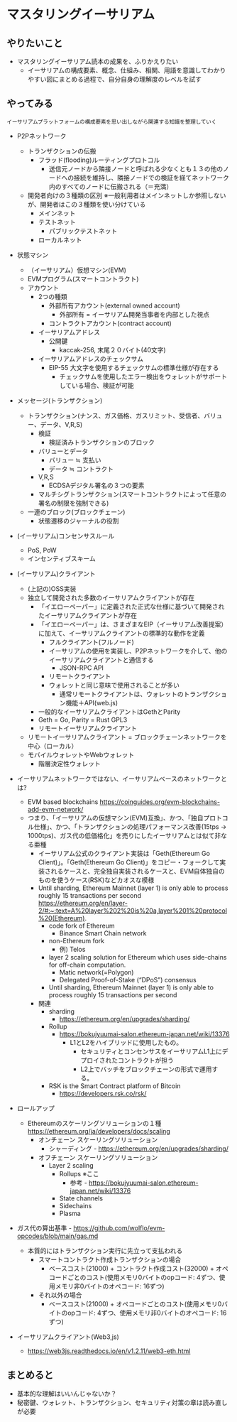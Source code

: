 # マスタリングイーサリアム

## やりたいこと


- マスタリングイーサリアム読本の成果を、ふりかえりたい
  - イーサリアムの構成要素、概念、仕組み、相関、用語を意識してわかりやすい図にまとめる過程で、自分自身の理解度のレベルを試す

## やってみる

`イーサリアムプラットフォームの構成要素を思い出しながら関連する知識を整理していく` 

- P2Pネットワーク
    - トランザクションの伝搬
        - フラッド(flooding)ルーティングプロトコル
            - 送信元ノードから隣接ノードと呼ばれる少なくとも１３の他のノードへの接続を維持し、隣接ノードでの検証を経てネットワーク内のすべてのノードに伝搬される（＝充満）
    - 開発者向けの３種類の区別 ※一般利用者はメインネットしか参照しないが、開発者はこの３種類を使い分けている
        - メインネット
        - テストネット
            - パブリックテストネット
        - ローカルネット
- 状態マシン
    - （イーサリアム）仮想マシン(EVM)
    - EVMプログラム(スマートコントラクト)
    - アカウント
        - 2つの種類
            - 外部所有アカウント(external owned account)
                - 外部所有 = イーサリアム開発当事者を内部とした視点
            - コントラクトアカウント(contract account)
        - イーサリアムアドレス
            - 公開鍵
                - kaccak-256, 末尾２０バイト(40文字)
        - イーサリアムアドレスのチェックサム
            - EIP-55 大文字を使用するチェックサムの標準仕様が存在する
                - チェックサムを使用したエラー検出をウォレットがサポートしている場合、検証が可能

- メッセージ(トランザクション)
    - トランザクション(ナンス、ガス価格、ガスリミット、受信者、バリュー、データ、V,R,S)
        - 検証
            - 検証済みトランザクションのブロック
        - バリューとデータ
            - バリュー ≒ 支払い
            - データ  ≒ コントラクト
        - V,R,S
            - ECDSAデジタル署名の３つの要素
        - マルチシグトランザクション(スマートコントラクトによって任意の署名の制限を強制できる)
    - 一連のブロック(ブロックチェーン)
        - 状態遷移のジャーナルの役割
- (イーサリアム)コンセンサスルール
    - PoS, PoW
    - インセンティブスキーム
- (イーサリアム)クライアント
    - (上記の)OSS実装
    - 独立して開発された多数のイーサリアムクライアントが存在
        - 「イエローペーパー」に定義された正式な仕様に基づいて開発されたイーサリアムクライアントが存在
        - 「イエローペーパー」は、さまざまなEIP（イーサリアム改善提案）に加えて、イーサリアムクライアントの標準的な動作を定義
            - フルクライアント(フルノード) 
            - イーサリアムの使用を実装し、P2Pネットワークを介して、他のイーサリアムクライアントと通信する
                - JSON-RPC API
            - リモートクライアント
            - ウォレットと同じ意味で使用されることが多い
                - 通常リモートクライアントは、ウォレットのトランザクション機能＋API(web.js)
        - 一般的なイーサリアムクライアントはGethとParity
        - Geth = Go, Parity = Rust GPL3
        - リモートイーサリアムクライアント
    - リモートイーサリアムクライアント = ブロックチェーンネットワークを中心（ローカル）
    - モバイルウォレットやWebウォレット
        - 階層決定性ウォレット

- イーサリアムネットワークではない、イーサリアムベースのネットワークとは?
    - EVM based blockchains https://coinguides.org/evm-blockchains-add-evm-network/
    - つまり、「イーサリアムの仮想マシン(EVM)互換」、かつ、「独自プロトコル仕様」、かつ、「トランザクションの処理パフォーマンス改善(15tps -> 1000tps)、ガス代の低価格化」を売りにしたイーサリアムとは似て非なる亜種
        - イーサリアム公式のクライアント実装は「Geth(Ethereum Go Client)」。「Geth(Ethereum Go Client)」をコピー・フォークして実装されるケースと、完全独自実装されるケースと、EVM自体独自のものを使うケース(RSK)などカオスな模様
        - Until sharding, Ethereum Mainnet (layer 1) is only able to process roughly 15 transactions per second https://ethereum.org/en/layer-2/#:~:text=A%20layer%202%20is%20a,layer%201%20protocol%20(Ethereum).
            - code fork of Ethereum
                - Binance Smart Chain network
            - non-Ethereum fork
                - 例) Telos
            - layer 2 scaling solution for Ethereum which uses side-chains for off-chain computation.
                - Matic network(=Polygon)
                - Delegated Proof-of-Stake (“DPoS”) consensus
            - Until sharding, Ethereum Mainnet (layer 1) is only able to process roughly 15 transactions per second
        - 関連
          - sharding
            - https://ethereum.org/en/upgrades/sharding/
          - Rollup
            - https://bokujyuumai-salon.ethereum-japan.net/wiki/13376
              - L1とL2をハイブリッドに使用したもの。
                - セキュリティとコンセンサスをイーサリアムL1上にデプロイされたコントラクトが担う
                - L2上でバッチをブロックチェーンの形式で運用する。
          - RSK is the Smart Contract platform of Bitcoin
            - https://developers.rsk.co/rsk/

- ロールアップ
  - Ethereumのスケーリングソリューションの１種 https://ethereum.org/ja/developers/docs/scaling
    - オンチェーン スケーリングソリューション
      - シャーディング - https://ethereum.org/en/upgrades/sharding/
    - オフチェーン スケーリングソリューション
      - Layer 2 scaling
        - Rollups ※ここ 
          - 参考 - https://bokujyuumai-salon.ethereum-japan.net/wiki/13376
        - State channels
        - Sidechains
        - Plasma

- ガス代の算出基準 - https://github.com/wolflo/evm-opcodes/blob/main/gas.md
    - 本質的にはトランザクション実行に先立って支払われる
        - スマートコントラクト作成トランザクションの場合
            - ベースコスト(21000) + コントラクト作成コスト(32000) + オペコードごとのコスト(使用メモリ0バイトのopコード: 4ずつ、使用メモリ非0バイトのオペコード: 16ずつ)
        - それ以外の場合
            - ベースコスト(21000) + オペコードごとのコスト(使用メモリ0バイトのopコード: 4ずつ、使用メモリ非0バイトのオペコード: 16ずつ)

- イーサリアムクライアント(Web3,js)
  - https://web3js.readthedocs.io/en/v1.2.11/web3-eth.html

## まとめると

- 基本的な理解はいいんじゃないか？
- 秘密鍵、ウォレット、トランザクション、セキュリティ対策の章は読み直しが必要

